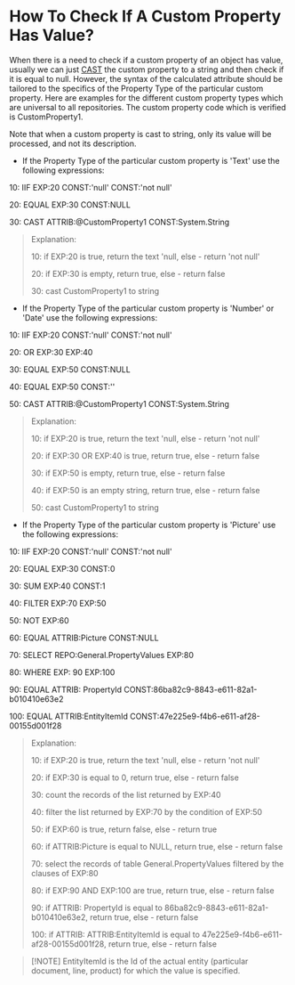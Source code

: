 # How To Check If A Custom Property Has Value?

When there is a need to check if a custom property of an object has value, usually we can just [CAST](https://enterpriseone.atlassian.net/wiki/spaces/techdoc/pages/40145742/CAST) the custom property to a string and then check if it is equal to null. However, the syntax of the calculated attribute should be tailored to the  specifics of the Property Type of the particular custom property. Here are examples for the different custom property types which are  universal to all repositories. The custom property code which is  verified is CustomProperty1.



Note that when a custom property is cast to string, only its value will be processed, and not its description.



- If the Property Type of the particular custom property is 'Text' use the following expressions:

10: IIF EXP:20 CONST:'null' CONST:'not null'

20: EQUAL EXP:30 CONST:NULL

30: CAST ATTRIB:@CustomProperty1 CONST:System.String

> Explanation:
>
> 10: if EXP:20 is true, return the text 'null, else - return 'not null'
>
> 20: if EXP:30 is empty, return true, else - return false
>
> 30: cast CustomProperty1 to string



- If the Property Type of the particular custom property is 'Number' or 'Date' use the following expressions:

10: IIF EXP:20 CONST:'null' CONST:'not null'

20: OR EXP:30 EXP:40

30: EQUAL EXP:50 CONST:NULL

40: EQUAL EXP:50 CONST:''

50: CAST ATTRIB:@CustomProperty1 CONST:System.String

> Explanation:
>
> 10: if EXP:20 is true, return the text 'null, else - return 'not null'
>
> 20: if EXP:30 OR EXP:40 is true, return true, else - return false
>
> 30: if EXP:50 is empty, return true, else - return false
>
> 40: if EXP:50 is an empty string, return true, else - return false
>
> 50: cast CustomProperty1 to string



- If the Property Type of the particular custom property is 'Picture' use the following expressions:

10: IIF EXP:20 CONST:'null' CONST:'not null'

20: EQUAL EXP:30 CONST:0

30: SUM EXP:40 CONST:1

40: FILTER EXP:70 EXP:50

50: NOT EXP:60            

60: EQUAL ATTRIB:Picture CONST:NULL

70: SELECT REPO:General.PropertyValues EXP:80

80: WHERE EXP: 90 EXP:100

90: EQUAL ATTRIB: PropertyId CONST:86ba82c9-8843-e611-82a1-b010410e63e2

100: EQUAL ATTRIB:EntityItemId CONST:47e225e9-f4b6-e611-af28-00155d001f28

> Explanation:
>
> 10: if EXP:20 is true, return the text 'null, else - return 'not null'
>
> 20: if EXP:30 is equal to 0, return true, else - return false
>
> 30: count the records of the list returned by EXP:40
>
> 40: filter the list returned by EXP:70 by the condition of EXP:50
>
> 50: if EXP:60 is true, return false, else - return true
>
> 60: if ATTRIB:Picture is equal to NULL, return true, else - return false
>
> 70: select the records of table General.PropertyValues filtered by the clauses of EXP:80
>
> 80: if EXP:90 AND EXP:100 are true, return true, else - return false
>
> 90: if ATTRIB: PropertyId is equal to 86ba82c9-8843-e611-82a1-b010410e63e2, return true, else - return false
>
> 100: if ATTRIB: ATTRIB:EntityItemId is equal to 47e225e9-f4b6-e611-af28-00155d001f28, return true, else - return false

> [!NOTE] EntityItemId is the Id of the actual entity (particular document, line, product) for which the value is specified.
